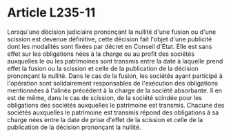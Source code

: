 # Article L235-11

Lorsqu'une décision judiciaire prononçant la nullité d'une fusion ou d'une scission est devenue définitive, cette décision fait l'objet d'une publicité dont les modalités sont fixées par décret en Conseil d'Etat.   Elle est sans effet sur les obligations nées à la charge ou au profit des sociétés auxquelles le ou les patrimoines sont transmis entre la date à laquelle prend effet la fusion ou la scission et celle de la publication de la décision prononçant la nullité.   Dans le cas de la fusion, les sociétés ayant participé à l'opération sont solidairement responsables de l'exécution des obligations mentionnées à l'alinéa précédent à la charge de la société absorbante. Il en est de même, dans le cas de scission, de la société scindée pour les obligations des sociétés auxquelles le patrimoine est transmis. Chacune des sociétés auxquelles le patrimoine est transmis répond des obligations à sa charge nées entre la date de prise d'effet de la scission et celle de la publication de la décision prononçant la nullité.